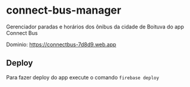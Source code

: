 # connect-bus-manager

Gerenciador paradas e horários dos ônibus da cidade de Boituva do app Connect Bus

Dominio: https://connectbus-7d8d9.web.app

## Deploy

Para fazer deploy do app execute o comando `firebase deploy`